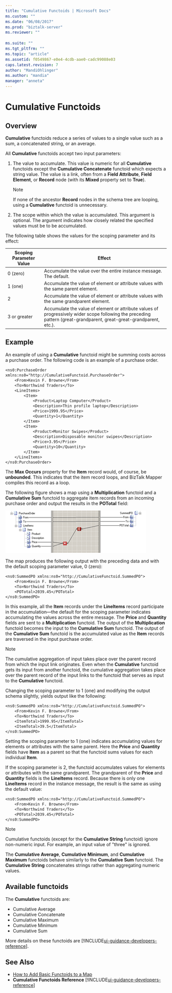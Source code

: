```yaml
---
title: "Cumulative Functoids | Microsoft Docs"
ms.custom: ""
ms.date: "06/08/2017"
ms.prod: "biztalk-server"
ms.reviewer: ""

ms.suite: ""
ms.tgt_pltfrm: ""
ms.topic: "article"
ms.assetid: f0549867-e0e4-4cdb-aae0-cadc99088e03
caps.latest.revision: 7
author: "MandiOhlinger"
ms.author: "mandia"
manager: "anneta"
---
```

# Cumulative Functoids

## Overview
**Cumulative** functoids reduce a series of values to a single value such as a sum, a concatenated string, or an average.  
  
 All **Cumulative** functoids accept two input parameters:  
  
1.  The value to accumulate. This value is numeric for all **Cumulative** functoids except the **Cumulative Concatenate** functoid which expects a string value. The value is a link, often from a **Field Attribute**, **Field Element**, or **Record** node (with its **Mixed** property set to **True**).  
  
    > [!NOTE]
    >  If none of the ancestor **Record** nodes in the schema tree are looping, using a **Cumulative** functoid is unnecessary.  
  
2.  The scope within which the value is accumulated. This argument is optional. The argument indicates how closely related the specified values must be to be accumulated.  
  
 The following table shows the values for the scoping parameter and its effect:  
  
|Scoping Parameter Value|Effect|  
|-----------------------------|------------|  
|0 (zero)|Accumulate the value over the entire instance message. The default.|  
|1 (one)|Accumulate the value of element or attribute values with the same parent element.|  
|2|Accumulate the value of element or attribute values with the same grandparent element.|  
|3 or greater|Accumulate the value of element or attribute values of progressively wider scope following the preceding pattern (great-grandparent, great-great-grandparent, etc.).|  

## Example  
 An example of using a **Cumulative** functoid might be summing costs across a purchase order. The following code is an example of a purchase order.  
  
```  
<ns0:PurchaseOrder xmlns:ns0="http://CumulativeFunctoid.PurchaseOrder">  
    <From>Kevin F. Browne</From>  
    <To>Northwind Traders</To>  
    <LineItems>  
        <Item>  
            <Product>Laptop Computer</Product>  
            <Description>Thin profile laptop</Description>  
            <Price>1999.95</Price>  
            <Quantity>1</Quantity>  
        </Item>  
        <Item>  
            <Product>Monitor Swipes</Product>  
            <Description>Disposable monitor swipes</Description>  
            <Price>3.95</Price>  
            <Quantity>10</Quantity>  
        </Item>  
    </LineItems>  
</ns0:PurchaseOrder>  
```  
  
 The **Max Occurs** property for the **Item** record would, of course, be **unbounded**. This indicates that the item record loops, and BizTalk Mapper compiles this record as a loop.  
  
 The following figure shows a map using a **Multiplication** functoid and a **Cumulative Sum** functoid to aggregate item records from an incoming purchase order and output the results in the **POTotal** field:  
  
 ![Map showing usage of the cumulative sum functoid.](../core/media/cumulativefunctoids.gif "cumulativefunctoids")  

  
 The map produces the following output with the preceding data and with the default scoping parameter value, 0 (zero):  
  
```  
<ns0:SummedPO xmlns:ns0="http://CumulativeFunctoid.SummedPO">  
    <From>Kevin F. Browne</From>  
    <To>Northwind Traders</To>  
    <POTotal>2039.45</POTotal>  
</ns0:SummedPO>  
```  
  
 In this example, all the **Item** records under the **LineItems** record participate in the accumulation—the default for the scoping parameter indicates accumulating the values across the entire message. The **Price** and **Quantity** fields are sent to a **Multiplication** functoid. The output of the **Multiplication** functoid becomes the input to the **Cumulative Sum** functoid. The output of the **Cumulative Sum** functoid is the accumulated value as the **Item** records are traversed in the input purchase order.  
  
> [!NOTE]
>  The cumulative aggregation of input takes place over the parent record from which the input link originates. Even when the **Cumulative** functoid gets its input from another functoid, the cumulative aggregation takes place over the parent record of the input links to the functoid that serves as input to the **Cumulative** functoid.  
  
 Changing the scoping parameter to 1 (one) and modifying the output schema slightly, yields output like the following:  
  
```  
<ns0:SummedPO xmlns:ns0="http://CumulativeFunctoid.SummedPO">  
    <From>Kevin F. Browne</From>  
    <To>Northwind Traders</To>  
    <ItemTotal>1999.95</ItemTotal>  
    <ItemTotal>39.5</ItemTotal>  
</ns0:SummedPO>  
```  
  
 Setting the scoping parameter to 1 (one) indicates accumulating values for elements or attributes with the same parent. Here the **Price** and **Quantity** fields have **Item** as a parent so that the functoid sums values for each individual **Item**.  
  
 If the scoping parameter is 2, the functoid accumulates values for elements or attributes with the same grandparent. The grandparent of the **Price** and **Quantity** fields is the **LineItems** record. Because there is only one **LineItems** record in the instance message, the result is the same as using the default value:  
  
```  
<ns0:SummedPO xmlns:ns0="http://CumulativeFunctoid.SummedPO">  
    <From>Kevin F. Browne</From>  
    <To>Northwind Traders</To>  
    <POTotal>2039.45</POTotal>  
</ns0:SummedPO>  
```  
  
> [!NOTE]
>  Cumulative functoids (except for the **Cumulative String** functoid) ignore non-numeric input. For example, an input value of "three" is ignored.  
  
 The **Cumulative Average**, **Cumulative Minimum**, and **Cumulative Maximum** functoids behave similarly to the **Cumulative Sum** functoid. The **Cumulative String** concatenates strings rather than aggregating numeric values.  

## Available functoids
  
 The **Cumulative** functoids are: 

* Cumulative Average
* Cumulative Concatenate
* Cumulative Maximum
* Cumulative Minimum
* Cumulative Sum

More details on these functoids are [!INCLUDE[ui-guidance-developers-reference](../includes/ui-guidance-developers-reference.md)].
  
## See Also  
-  [How to Add Basic Functoids to a Map](../core/how-to-add-basic-functoids-to-a-map.md)   
-  **Cumulative Functoids Reference** [!INCLUDE[ui-guidance-developers-reference](../includes/ui-guidance-developers-reference.md)]